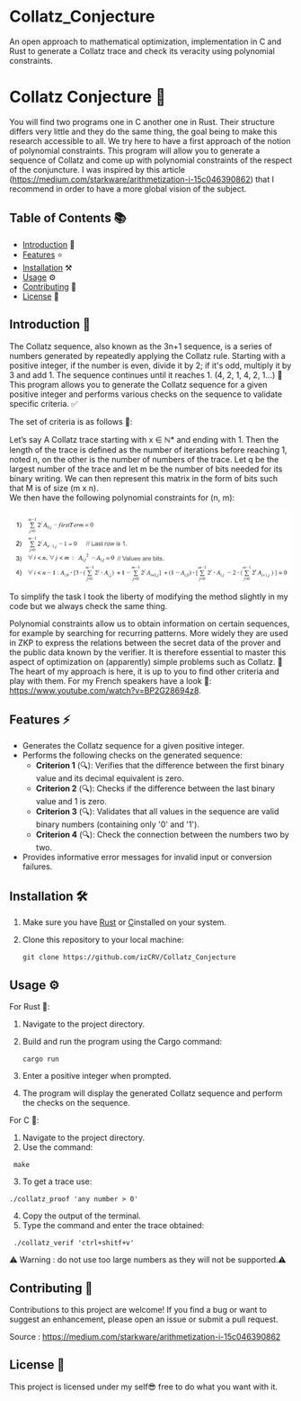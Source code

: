 # Collatz_Conjecture
An open approach to mathematical optimization, implementation in C and Rust to generate a Collatz trace and check its veracity using polynomial constraints.

<div align="center">
</div>

# Collatz Conjecture 🧮


You will find two programs one in C another one in Rust. 
Their structure differs very little and they do the same thing, the goal being to make this research accessible to all.
We try here to have a first approach of the notion of polynomial constraints.
This program will allow you to generate a sequence of Collatz and come up with polynomial constraints of the respect of the conjuncture.
I was inspired by this article (https://medium.com/starkware/arithmetization-i-15c046390862) that I recommend in order to have a more global vision of the subject.

## Table of Contents 📚

- [Introduction](#introduction) 🔮
- [Features](#features) ⭐️
- [Installation](#installation) ⚒️
- [Usage](#usage) ⚙️
- [Contributing](#contributing) 🤝
- [License](#license) 📃

## Introduction 📖

The Collatz sequence, also known as the 3n+1 sequence, is a series of numbers generated by repeatedly applying the Collatz rule. Starting with a positive integer, if the number is even, divide it by 2; if it's odd, multiply it by 3 and add 1. The sequence continues until it reaches 1. (4, 2, 1, 4, 2, 1...) 🔄
This program allows you to generate the Collatz sequence for a given positive integer and performs various checks on the sequence to validate specific criteria. ✅ 

The set of criteria is as follows 📐: 

Let’s say A Collatz trace starting with x ∈ ℕ* and ending with 1. Then the length of the trace is defined as the number of iterations before reaching 1, noted n, on the other is the number of numbers of the trace. Let q be the largest number of the trace and let m be the number of bits needed for its binary writing. We can then represent this matrix in the form of bits such that M is of size (m x n).  
We then have the following polynomial constraints for (n, m):

![Criteria](collatz1.png)

To simplify the task I took the liberty of modifying the method slightly in my code but we always check the same thing.

Polynomial constraints allow us to obtain information on certain sequences, for example by searching for recurring patterns. More widely they are used in ZKP to express the relations between the secret data of the prover and the public data known by the verifier. It is therefore essential to master this aspect of optimization on (apparently) simple problems such as Collatz. 🧠
The heart of my approach is here, it is up to you to find other criteria and play with them. 
For my French speakers have a look 👀: https://www.youtube.com/watch?v=BP2G28694z8.

## Features ⚡️

- Generates the Collatz sequence for a given positive integer.
- Performs the following checks on the generated sequence:
  - **Criterion 1** (🔍): Verifies that the difference between the first binary value and its decimal equivalent is zero.
  - **Criterion 2** (🔍): Checks if the difference between the last binary value and 1 is zero.
  - **Criterion 3** (🔍): Validates that all values in the sequence are valid binary numbers (containing only '0' and '1').
  - **Criterion 4** (🔍): Check the connection between the numbers two by two.
- Provides informative error messages for invalid input or conversion failures.

## Installation 🛠️

1. Make sure you have [Rust](https://www.rust-lang.org/) or [C](https://www.learn-c.org/)installed on your system.
2. Clone this repository to your local machine:

   ```shell
   git clone https://github.com/izCRV/Collatz_Conjecture
   ```

## Usage ⚙️

For Rust 🦀:

1. Navigate to the project directory.
2. Build and run the program using the Cargo command:

   ```shell
   cargo run
   ```

3. Enter a positive integer when prompted.
4. The program will display the generated Collatz sequence and perform the checks on the sequence.



For C 🦍:
1. Navigate to the project directory.
2. Use the command:
  
  ```shell
   make
  ```
3. To get a trace use:
  
  ```shell
  ./collatz_proof 'any number > 0'
  ```
4. Copy the output of the terminal.
5. Type the command and enter the trace obtained:
  
  ```shell
   ./collatz_verif 'ctrl+shitf+v'
  ```

⚠️ Warning : do not use too large numbers as they will not be supported.⚠️

## Contributing 🤝

Contributions to this project are welcome! If you find a bug or want to suggest an enhancement, please open an issue or submit a pull request.

Source : https://medium.com/starkware/arithmetization-i-15c046390862

## License 📃

This project is licensed under my self😎 free to do what you want with it.
